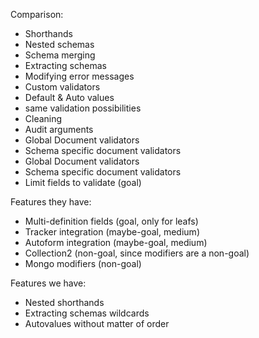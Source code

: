 Comparison:
- Shorthands
- Nested schemas
- Schema merging
- Extracting schemas
- Modifying error messages
- Custom validators
- Default & Auto values
- same validation possibilities
- Cleaning
- Audit arguments
- Global Document validators
- Schema specific document validators 
- Global Document validators
- Schema specific document validators 
- Limit fields to validate (goal)

Features they have:
- Multi-definition fields (goal, only for leafs)
- Tracker integration (maybe-goal, medium)
- Autoform integration (maybe-goal, medium)
- Collection2 (non-goal, since modifiers are a non-goal)
- Mongo modifiers (non-goal)

Features we have:
- Nested shorthands
- Extracting schemas wildcards
- Autovalues without matter of order